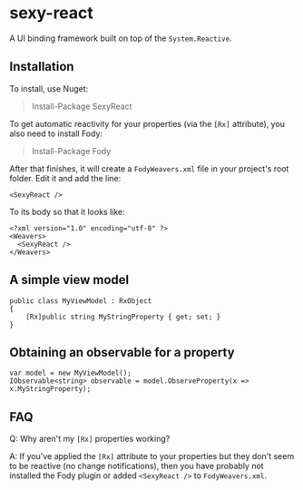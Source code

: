 # sexy-react
A UI binding framework built on top of the `System.Reactive`.  

## Installation

To install, use Nuget:

> Install-Package SexyReact

To get automatic reactivity for your properties (via the `[Rx]` attribute), you also need to install Fody:

> Install-Package Fody

After that finishes, it will create a `FodyWeavers.xml` file in your project's root folder.  Edit it and add the line:

    <SexyReact />
    
To its body so that it looks like:

    <?xml version="1.0" encoding="utf-8" ?>
    <Weavers>
      <SexyReact />
    </Weavers>

## A simple view model
    
    public class MyViewModel : RxObject
    {
        [Rx]public string MyStringProperty { get; set; }
    }
    
## Obtaining an observable for a property

    var model = new MyViewModel();
    IObservable<string> observable = model.ObserveProperty(x => x.MyStringProperty);


## FAQ

Q: Why aren't my `[Rx]` properties working?

A: If you've applied the `[Rx]` attribute to your properties but they don't seem to be reactive (no change notifications), then you
have probably not installed the Fody plugin or added `<SexyReact />` to `FodyWeavers.xml`.

